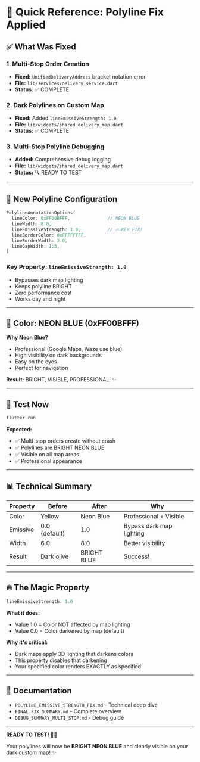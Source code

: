 # 🚀 Quick Reference: Polyline Fix Applied

## ✅ What Was Fixed

### 1. Multi-Stop Order Creation
- **Fixed:** `UnifiedDeliveryAddress` bracket notation error
- **File:** `lib/services/delivery_service.dart`
- **Status:** ✅ COMPLETE

### 2. Dark Polylines on Custom Map
- **Fixed:** Added `lineEmissiveStrength: 1.0`
- **File:** `lib/widgets/shared_delivery_map.dart`
- **Status:** ✅ COMPLETE

### 3. Multi-Stop Polyline Debugging
- **Added:** Comprehensive debug logging
- **File:** `lib/widgets/shared_delivery_map.dart`
- **Status:** 🔍 READY TO TEST

---

## 💙 New Polyline Configuration

```dart
PolylineAnnotationOptions(
  lineColor: 0xFF00BFFF,              // NEON BLUE
  lineWidth: 8.0,                     
  lineEmissiveStrength: 1.0,          // 🔥 KEY FIX!
  lineBorderColor: 0xFFFFFFFF,        
  lineBorderWidth: 3.0,               
  lineGapWidth: 1.5,                  
)
```

### Key Property: `lineEmissiveStrength: 1.0`
- Bypasses dark map lighting
- Keeps polyline BRIGHT
- Zero performance cost
- Works day and night

---

## 🎨 Color: NEON BLUE (0xFF00BFFF)

**Why Neon Blue?**
- Professional (Google Maps, Waze use blue)
- High visibility on dark backgrounds
- Easy on the eyes
- Perfect for navigation

**Result:** BRIGHT, VISIBLE, PROFESSIONAL! ✨

---

## 🧪 Test Now

```bash
flutter run
```

**Expected:**
- ✅ Multi-stop orders create without crash
- ✅ Polylines are BRIGHT NEON BLUE
- ✅ Visible on all map areas
- ✅ Professional appearance

---

## 📊 Technical Summary

| Property | Before | After | Why |
|----------|--------|-------|-----|
| Color | Yellow | Neon Blue | Professional + Visible |
| Emissive | 0.0 (default) | 1.0 | Bypass dark map lighting |
| Width | 6.0 | 8.0 | Better visibility |
| Result | Dark olive | BRIGHT BLUE | Success! |

---

## 🔥 The Magic Property

```dart
lineEmissiveStrength: 1.0
```

**What it does:**
- Value 1.0 = Color NOT affected by map lighting
- Value 0.0 = Color darkened by map (default)

**Why it's critical:**
- Dark maps apply 3D lighting that darkens colors
- This property disables that darkening
- Your specified color renders EXACTLY as specified

---

## 📝 Documentation

- `POLYLINE_EMISSIVE_STRENGTH_FIX.md` - Technical deep dive
- `FINAL_FIX_SUMMARY.md` - Complete overview
- `DEBUG_SUMMARY_MULTI_STOP.md` - Debug guide

---

**READY TO TEST! 🎉💙**

Your polylines will now be **BRIGHT NEON BLUE** and clearly visible on your dark custom map! ✨
